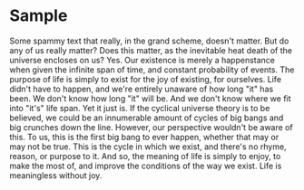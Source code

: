 # Sample
Some spammy text that really, in the grand scheme, doesn't matter. But do any of us really matter? Does this matter, as the inevitable heat death of the universe encloses on us?
Yes. Our existence is merely a happenstance when given the infinite span of time, and constant probability of events. The purpose of life is simply to exist for the joy of existing, for ourselves. Life didn't have to happen, and we're entirely unaware of how long "it" has been. We don't know how long "it" will be. And we don't know where we fit into "it's" life span. Yet it just is.
If the cyclical universe theory is to be believed, we could be an innumerable amount of cycles of big bangs and big crunches down the line. However, our perspective wouldn't be aware of this. To us, this is the first big bang to ever happen, whether that may or may not be true. This is the cycle in which we exist, and there's no rhyme, reason, or purpose to it. And so, the meaning of life is simply to enjoy, to make the most of, and improve the conditions of the way we exist. Life is meaningless without joy.
